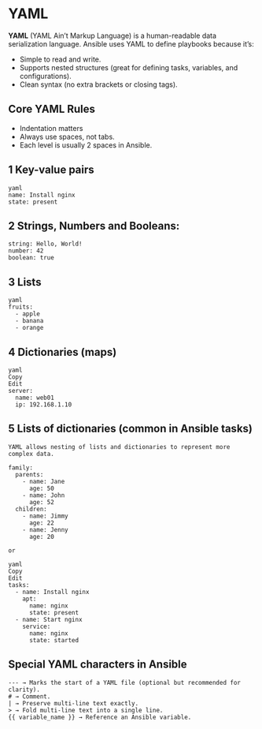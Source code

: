 # YAML
**YAML** (YAML Ain’t Markup Language) is a human-readable data serialization language. Ansible uses YAML to define playbooks because it’s:
- Simple to read and write.
- Supports nested structures (great for defining tasks, variables, and configurations).
- Clean syntax (no extra brackets or closing tags).

## Core YAML Rules
- Indentation matters
- Always use spaces, not tabs.
- Each level is usually 2 spaces in Ansible.

## 1 Key-value pairs
```
yaml
name: Install nginx
state: present
```
## 2 Strings, Numbers and Booleans:

```
string: Hello, World!
number: 42
boolean: true
```

## 3 Lists
```
yaml
fruits:
  - apple
  - banana
  - orange
```

## 4 Dictionaries (maps)
```
yaml
Copy
Edit
server:
  name: web01
  ip: 192.168.1.10
```

## 5 Lists of dictionaries (common in Ansible tasks)
```
YAML allows nesting of lists and dictionaries to represent more complex data.

family:
  parents:
    - name: Jane
      age: 50
    - name: John
      age: 52
  children:
    - name: Jimmy
      age: 22
    - name: Jenny
      age: 20

or

yaml
Copy
Edit
tasks:
  - name: Install nginx
    apt:
      name: nginx
      state: present
  - name: Start nginx
    service:
      name: nginx
      state: started
```


## Special YAML characters in Ansible
```
--- → Marks the start of a YAML file (optional but recommended for clarity).
# → Comment.
| → Preserve multi-line text exactly.
> → Fold multi-line text into a single line.
{{ variable_name }} → Reference an Ansible variable.
```
